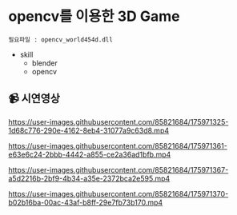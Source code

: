 # opencv를 이용한 3D Game



``필요파일 : opencv_world454d.dll ``



- skill
  - blender
  - opencv



## :video_camera: 시연영상

https://user-images.githubusercontent.com/85821684/175971325-1d68c776-290e-4162-8eb4-31077a9c63d8.mp4

https://user-images.githubusercontent.com/85821684/175971361-e63e6c24-2bbb-4442-a855-ce2a36ad1bfb.mp4

https://user-images.githubusercontent.com/85821684/175971367-a5d2216b-2bf9-4b34-a35e-2372bca2e595.mp4

https://user-images.githubusercontent.com/85821684/175971370-b02b16ba-00ac-43af-b8ff-29e7fb73b170.mp4